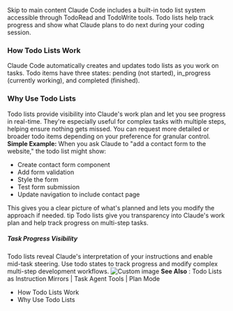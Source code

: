 Skip to main content
Claude Code includes a built-in todo list system accessible through TodoRead and TodoWrite tools. Todo lists help track progress and show what Claude plans to do next during your coding session.
### How Todo Lists Work​
Claude Code automatically creates and updates todo lists as you work on tasks. Todo items have three states: pending (not started), in_progress (currently working), and completed (finished).
### Why Use Todo Lists​
Todo lists provide visibility into Claude's work plan and let you see progress in real-time. They're especially useful for complex tasks with multiple steps, helping ensure nothing gets missed. You can request more detailed or broader todo items depending on your preference for granular control.
**Simple Example:**
When you ask Claude to "add a contact form to the website," the todo list might show:
  * Create contact form component
  * Add form validation
  * Style the form
  * Test form submission
  * Update navigation to include contact page


This gives you a clear picture of what's planned and lets you modify the approach if needed.
tip
Todo lists give you transparency into Claude's work plan and help track progress on multi-step tasks.
##### Task Progress Visibility
Todo lists reveal Claude's interpretation of your instructions and enable mid-task steering. Use todo states to track progress and modify complex multi-step development workflows.
![Custom image](https://www.claudelog.com/img/discovery/017.png)
**See Also** : Todo Lists as Instruction Mirrors | Task Agent Tools | Plan Mode
  * How Todo Lists Work
  * Why Use Todo Lists


